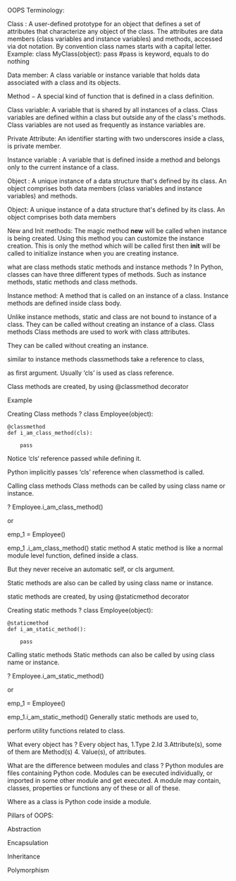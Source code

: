 OOPS Terminology:

Class :
A user-defined prototype for an object that defines a set of attributes that characterize any object of the class. 
The attributes are data members (class variables and instance variables) and methods, accessed via dot notation.
By convention class names starts with a capital letter.
Example:
class MyClass(object): 
    pass  #pass is keyword, equals to do nothing
    
    
Data member:
A class variable or instance variable that holds data associated with a class and its objects.

Method − A special kind of function that is defined in a class definition.

Class variable:
 A variable that is shared by all instances of a class. Class variables are defined within a class but outside any of the class's methods.
 Class variables are not used as frequently as instance variables are.
 
Private Attribute:
An identifier starting with two underscores inside a class, is private member.


Instance variable :
  A variable that is defined inside a method and belongs only to the current instance of a class.
 
  
Object :
 A unique instance of a data structure that's defined by its class. An object comprises both data members (class variables and instance variables) and methods.
 
 Object:
  A unique instance of a data structure that's defined by its class. An object comprises both data members 
 
 New and Init methods:
 The magic method __new__ will be called when instance is being created. Using this method you can customize the instance creation. 
 This is only the method which will be called first then __init__ will be called to initialize instance when you are creating instance.


what are class methods static methods and instance methods ?
In Python, classes can have three different types of methods. Such as 
instance methods, static methods and class methods.

Instance method:
 A method that is called on an instance of a class. Instance methods are defined inside class body.

Unlike instance methods, static and class are not bound to instance of a class.
They can be called without creating an instance of a class.
Class methods
Class methods are used to work with class attributes.

They can be called without creating an instance.

similar to instance methods classmethods take a reference to class,

as first argument. Usually ‘cls’ is used as class reference.

Class methods are created, by using @classmethod decorator

Example

Creating Class methods
?
class Employee(object):
             
    @classmethod
    def i_am_class_method(cls):
 
        pass
Notice ‘cls‘ reference passed while defining it.

Python implicitly passes ‘cls’ reference when classmethod is called.

Calling class methods
Class methods can be called by using class name or instance.

?
Employee.i_am_class_method()
 
or
 
emp_1 = Employee()
 
emp_1 .i_am_class_method()
static method
A static method is like a normal module level function, defined inside a class.

But they never receive an automatic self, or cls argument.

Static methods are also can be called by using class name or instance.

static methods are created, by using @staticmethod decorator

Creating static methods
?
class Employee(object):       
  
    @staticmethod
    def i_am_static_method():
 
        pass
Calling static methods
Static methods can also be called by using class name or instance.

?
Employee.i_am_static_method()
 
 
or
 
emp_1 = Employee()
 
emp_1.i_am_static_method()
Generally static methods are used to,

perform utility functions related to class.




What every object has ?
Every object has,
1.Type
2.Id
3.Attribute(s), some of them are Method(s)
4. Value(s), of attributes.
 
 
What are the difference between modules and class ?
Python modules are files containing Python code.
Modules can be executed individually, or imported in some other module and get executed.
A module may contain, classes, properties or functions any of these or all of these.

 

Where as a class is Python code inside a module.
 
 Pillars of OOPS:
  
 Abstraction
 
 Encapsulation
 
 Inheritance
 
 Polymorphism
